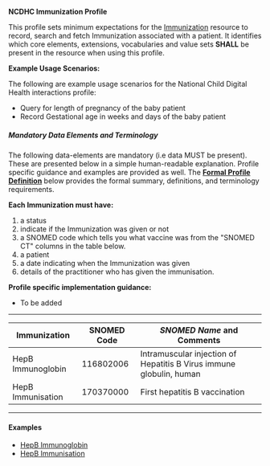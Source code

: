**NCDHC Immunization Profile**

This profile sets minimum expectations for the [Immunization] resource to record, search and fetch Immunization associated with a patient. It identifies which core elements, extensions, vocabularies and value sets **SHALL** be present in the resource when using this profile.

**Example Usage Scenarios:**

The following are example usage scenarios for the National Child Digital Health interactions
profile:

-   Query for length of pregnancy of the baby patient
-   Record Gestational age in weeks and days of the baby patient

##### Mandatory Data Elements and Terminology


The following data-elements are mandatory (i.e data MUST be present). These are presented below in a simple human-readable explanation.  Profile specific guidance and examples are provided as well.  The [**Formal Profile Definition**](#profile) below provides the  formal summary, definitions, and  terminology requirements.  

**Each Immunization must have:**

1.  a status  
1.  indicate if the Immunization was given or not
1.  a SNOMED code which tells you what vaccine was from the "SNOMED CT" columns in the table below.
1.  a patient
1.  a date indicating when the Immunization was given
1.	details of the practitioner who has given the immunisation.

**Profile specific implementation guidance:**

* To be added



---

<table class="grid">
  <thead>
    <tr>
      <th>Immunization</th>      
	  <th>SNOMED Code</th>
      <th><em>SNOMED Name </em>and Comments</th>      
    </tr>
  </thead>
  <tbody>
    <tr>
      <td>HepB Immunoglobin</td>
      <td>116802006</td>
      <td>Intramuscular injection of Hepatitis B Virus immune globulin, human</td>       
    </tr>
	<tr>
      <td>HepB Immunisation</td>
      <td>170370000</td>      
	  <td>First hepatitis B vaccination</td>	 
    </tr>
    
  </tbody>
</table>

---


#### Examples

- [HepB Immunoglobin](Immunization-hepb-immunoglobin.html)
- [HepB Immunisation](Immunization-hepb-immunisation.html)

[Immunization]: http://hl7.org.au/fhir/base2018Oct/StructureDefinition-au-immunisation.html
[extensible]: http://hl7.org/fhir/terminologies.html#extensible
[General Guidance Section]: definitions.html
